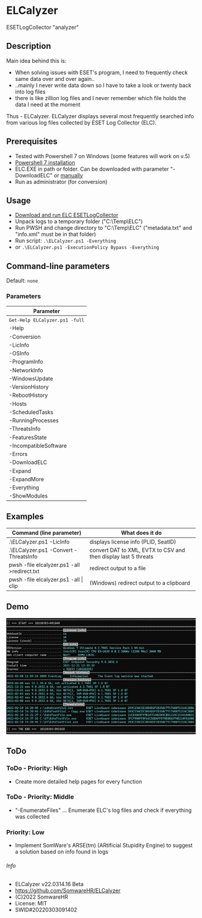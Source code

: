 # ELCalyzer

ESETLogCollector "analyzer"



## Description

Main idea behind this is:

+ When solving issues with ESET's program, I need to frequently check same data over and over again..
+ ..mainly I never write data down so I have to take a look or twenty back into log files
+ there is like zillion log files and I never remember which file holds the data I need at the moment

Thus - ELCalyzer. ELCalyzer displays several most frequently searched info from various log files collected by ESET Log Collector (ELC).



## Prerequisites

+ Tested with Powershell 7 on Windows (some features will work on v.5)
+ [Powershell 7 installation](https://docs.microsoft.com/en-us/powershell/scripting/install/installing-powershell-on-windows)
+ ELC.EXE in path or folder. Can be downloaded with parameter "-DownloadELC" or [manually](https://www.eset.com/int/support/log-collector/)
+ Run as administrator (for conversion)



## Usage

+ [Download and run ELC ESETLogCollector](https://www.eset.com/int/support/log-collector/)
+ Unpack logs to a temporary folder ("C:\Temp\ELC\")
+ Run PWSH and change directory to "C:\Temp\ELC\" ("metadata.txt" and "info.xml" must be in that folder)
+ Run script: `.\ELCalyzer.ps1 -Everything`
+    or `.\ELCalyzer.ps1 -ExecutionPolicy Bypass -Everything`



## Command-line parameters

Default: `none`



### Parameters

| Parameter                      |
|--------------------------------|
| `Get-Help ELCalyzer.ps1 -full` |
| -Help                          |
| -Conversion                    |
| -LicInfo                       |
| -OSInfo                        |
| -ProgramInfo                   |
| -NetworkInfo                   |
| -WindowsUpdate                 |
| -VersionHistory                |
| -RebootHistory                 |
| -Hosts                         |
| -ScheduledTasks                |
| -RunningProcesses              |
| -ThreatsInfo                   |
| -FeaturesState                 |
| -IncompatibleSoftware          |
| -Errors                        |
| -DownloadELC                   |
| -Expand                        |
| -ExpandMore                    |
| -Everything                    |
| -ShowModules                   |



## Examples

| Command (line parameter)                    | What does it do                                                 |
|---------------------------------------------|-----------------------------------------------------------------|
| .\ELCalyzer.ps1 -LicInfo                    | displays license info (PLID, SeatID)                            |
| .\ELCalyzer.ps1 -Convert -ThreatsInfo       | convert DAT to XML, EVTX to CSV and then display last 5 threats |
| pwsh -file elcalyzer.ps1 -all >redirect.txt | redirect output to a file                                       |
| pwsh -file elcalyzer.ps1 -all \| clip       | (Windows) redirect output to a clipboard                        |



## Demo

![Output screen](ELCalyzer1.png)



## ToDo


### ToDo - Priority: High

+ Create more detailed help pages for every function


### ToDo - Priority: Middle

+ "-EnumerateFiles" ... Enumerate ELC's log files and check if everything was collected


### Priority: Low

+ Implement SomWare's ARSE(tm) (ARtificial Stupidity Engine) to suggest a solution based on info found in logs



###### Info

+ ELCalyzer v22.0314.16 Beta
+ https://github.com/SomwareHR/ELCalyzer
+ (C)2022 SomwareHR
+ License: MIT
+ SWID#20220303091402
